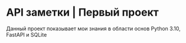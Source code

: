 # API заметки | Первый проект
Данный проект показывает мои знания в области основ Python 3.10, FastAPI и SQLite
